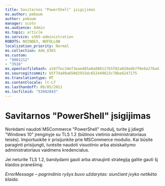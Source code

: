 ```yaml
---
title: Savitarnos "PowerShell" įsigijimas
ms.author: pebaum
author: pebaum
manager: scotv
ms.audience: Admin
ms.topic: article
ms.service: o365-administration
ROBOTS: NOINDEX, NOFOLLOW
localization_priority: Normal
ms.collection: Adm_O365
ms.custom:
- "9001212"
- "3516"
ms.openlocfilehash: a187fec34ef3eae485a8a880127b5f82a028edb7f0e9a276a41b5e33cad25ead
ms.sourcegitcommit: b5f7da89a650d2915dc652449623c78be6247175
ms.translationtype: MT
ms.contentlocale: lt-LT
ms.lasthandoff: 08/05/2021
ms.locfileid: "53942843"
---
```

# <a name="self-service-purchase-of-powershell"></a>Savitarnos "PowerShell" įsigijimas

Norėdami naudoti MSCommerce "PowerShell" modulį, turite jį įdiegti "Windows 10" įrenginyje su TLS 1.2 (būtinos vietinio administratoriaus teisės).  Importuokite ir prisijunkite prie MSCommerce modulio.  Kai būsite paraginti prisijungti, turėsite naudoti visuotinio arba atsiskaitymo administratoriaus vaidmens kredencialus.  

Jei neturite TLS 1.2, bandydami gauti arba atnaujinti strategiją galite gauti šį klaidos pranešimą:

*ErrorMessage – pagrindinis ryšys buvo uždarytas: siunčiant įvyko netikėta klaida.*




